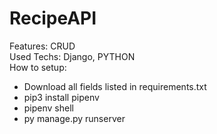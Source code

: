 <h1>RecipeAPI</h1>
Features: CRUD<br>
Used Techs: Django, PYTHON<br>
How to setup:
<ul>
  <li>Download all fields listed in requirements.txt</li>
  <li>pip3 install pipenv</li>
  <li>pipenv shell</li>
  <li>py manage.py runserver</li>
</ul>
